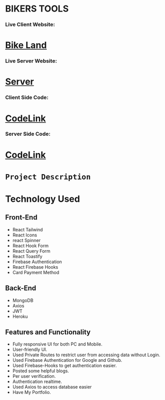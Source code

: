 # BIKERS TOOLS

### Live Client Website:

# [Bike Land ](https://assignment-12-fb70a.web.app/)

### Live Server Website:

# [Server ](https://assignment-12-server-bl4ckslayer.vercel.app/)

### Client Side Code:

# [CodeLink](https://github.com/programming-hero-web-course1/manufacturer-website-client-side-Bl4ckSlayer)

### Server Side Code:

# [CodeLink](https://github.com/programming-hero-web-course1/manufacturer-website-server-side-Bl4ckSlayer)

# `Project Description`

# Technology Used

## Front-End

- React Tailwind
- React Icons
- react Spinner
- React Hook Form
- React Query Form
- React Toastify
- Firebase Authentication
- React Firebase Hooks
- Card Payment Method

## Back-End

- MongoDB
- Axios
- JWT
- Heroku

## Features and Functionality

- Fully responsive UI for both PC and Mobile.
- User-friendly UI.
- Used Private Routes to restrict user from accessing data without Login.
- Used Firebase Authentication for Google and Github.
- Used Firebase-Hooks to get authentication easier.
- Posted some helpful blogs.
- Per user verification.
- Authentication realtime.
- Used Axios to access database easier
- Have My Portfolio.
